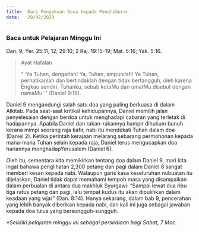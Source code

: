 ```yaml
---
title:  Dari Pengakuan Dosa kepada Penghiburan
date:   29/02/2020
---
```


### Baca untuk Pelajaran Minggu Ini
Dan. 9; Yer. 25:11, 12; 29:10; 2 Raj. 19:15-19; Mat. 5:16; Yak. 5:16.

> <p>Ayat Hafalan</p>
> “ ‘Ya Tuhan, dengarlah! Ya, Tuhan, ampunilah! Ya Tuhan, perhatikanlah dan bertindaklah dengan tidak bertangguh, oleh karena Engkau sendiri, Tuhanku, sebab kotaMu dan umatMu disebut dengan namaMu’ ” (Daniel 9:19).

Daniel 9 mengandungi salah satu doa yang paling berkuasa di dalam Alkitab. Pada saat-saat kritikal kehidupannya, Daniel memilih jalan penyelesaian dengan berdoa untuk menghadapi cabaran yang terletak di hadapannya. Apabila Daniel dan rakan-rakannya hampir dihukum bunuh kerana mimpi seorang raja kafir, nabi itu mendekati Tuhan dalam doa (Daniel 2). Ketika perintah kerajaan melarang sebarang permohonan kepada mana-mana Tuhan selain kepada raja, Daniel terus mengucapkan doa hariannya menghadapYerusalem (Daniel 6). 

Oleh itu, sementara kita memikirkan tentang doa dalam Daniel 9, mari kita ingat bahawa penglihatan 2,300 petang dan pagi dalam Daniel 8 sangat memberi kesan kepada nabi. Walaupun garis kasa keseluruhan nubuatan itu dijelaskan, Daniel tidak dapat memahami tempoh masa yang disampaikan dalam perbualan di antara dua makhluk Syurgawi: “Sampai lewat dua ribu tiga ratus petang dan pagi, lalu tempat kudus itu akan dipulihkan dalam keadaan yang wjar” (Dan. 8:14). Hanya sekarang, dalam bab 9, pencerahan yang lebih banyak diberikan kepada nabi, dan kali ini juga sebagai jawaban kepada doa tulus yang bersungguh-sungguh.

_*Selidiki pelajaran minggu ini sebagai persediaan bagi Sabat, 7 Mac._